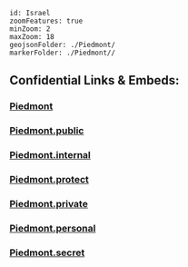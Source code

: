 
```leaflet
id: Israel
zoomFeatures: true 
minZoom: 2 
maxZoom: 18
geojsonFolder: ./Piedmont/
markerFolder: ./Piedmont//
```


## Confidential Links & Embeds: 

### [Piedmont](/_Standards/Earth/Continent/Europe/Europe~South/Italy/regions~Italy/Piedmont.md) 

### [Piedmont.public](/_public/Earth/Continent/Europe/Europe~South/Italy/regions~Italy/Piedmont.public.md) 

### [Piedmont.internal](/_internal/Earth/Continent/Europe/Europe~South/Italy/regions~Italy/Piedmont.internal.md) 

### [Piedmont.protect](/_protect/Earth/Continent/Europe/Europe~South/Italy/regions~Italy/Piedmont.protect.md) 

### [Piedmont.private](/_private/Earth/Continent/Europe/Europe~South/Italy/regions~Italy/Piedmont.private.md) 

### [Piedmont.personal](/_personal/Earth/Continent/Europe/Europe~South/Italy/regions~Italy/Piedmont.personal.md) 

### [Piedmont.secret](/_secret/Earth/Continent/Europe/Europe~South/Italy/regions~Italy/Piedmont.secret.md)

